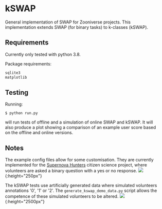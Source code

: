 # kSWAP
General implementation of SWAP for Zooniverse projects.  This implementation extends SWAP (for binary tasks) to k-classes (kSWAP).

## Requirements

Currently only tested with python 3.8.

Package requirements:

```python
sqlite3
matplotlib
```
## Testing

Running:

```
$ python run.py
```

will run tests of offline and a simulation of online SWAP and kSWAP.  It will also produce a plot showing a comparison of an example user score based on the offline and online versions.

## Notes
The example config files allow for some customisation.  They are currently implemented for the [Supernova Hunters](https://www.zooniverse.org/projects/dwright04/supernova-hunters) citizen science project, where volunteers are asked a binary question with a yes or no response.
![](https://github.com/dr-darryl-wright/kSWAP/blob/master/swap_example_volunteer_history.png){:height="250px"}

The kSWAP tests use artificially generated data where simulated volunteers annotations '0', '1' or '2'.  The ```generate_kswap_demo_data.py``` script allows the competence of these simulated volunteers to be altered.
![](https://github.com/dr-darryl-wright/kSWAP/blob/master/kswap_example_volunteer_history.png){:height="2500px"}
